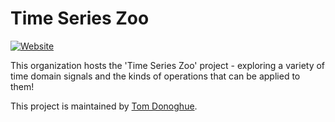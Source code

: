 # Time Series Zoo

[![Website](https://img.shields.io/badge/website-timeserieszoo.github.io-informational.svg)](https://timeserieszoo.github.io/)

This organization hosts the 'Time Series Zoo' project - exploring a variety of time domain signals and the kinds
of operations that can be applied to them!

This project is maintained by [Tom Donoghue](https://github.com/TomDonoghue/).
